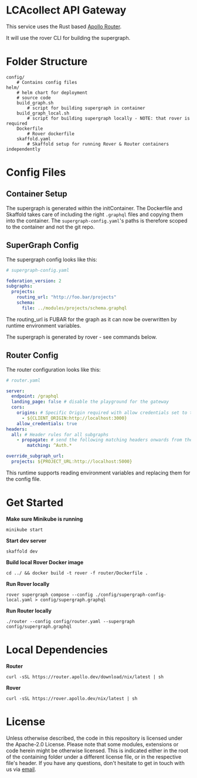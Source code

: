 # LCAcollect API Gateway

This service uses the Rust based [Apollo Router](https://www.apollographql.com/docs/router/).

It will use the rover CLI for building the supergraph.

# Folder Structure
```
config/
    # Contains config files
helm/
    # helm chart for deployment
    # source code
    build_graph.sh
        # script for building supergraph in container
    build_graph_local.sh
        # script for building supergraph locally - NOTE: that rover is required
    Dockerfile
        # Rover dockerfile
    skaffold.yaml
        # Skaffold setup for running Rover & Router containers independently
```

# Config Files

## Container Setup

The supergraph is generated within the initContainer.
The Dockerfile and Skaffold takes care of including the right `.graphql` files and copying them into the container. 
The `supergraph-config.yaml`'s paths is therefore scoped to the container and not the git repo.

## SuperGraph Config
The supergraph config looks like this:

```yaml
# supergraph-config.yaml

federation_version: 2
subgraphs:
  projects:
    routing_url: "http://foo.bar/projects"
    schema:
      file: ../modules/projects/schema.graphql
```

The routing_url is FUBAR for the graph as it can now be overwritten by runtime environment variables.

The supergraph is generated by rover - see commands below.

## Router Config

The router configuration looks like this:

```yaml
# router.yaml

server:
  endpoint: /graphql
  landing_page: false # disable the playground for the gateway
  cors:
    origins: # Specific Origin required with allow credentials set to true.
      - ${CLIENT_ORIGIN:http://localhost:3000}
    allow_credentials: true
headers:
  all: # Header rules for all subgraphs
    - propagate: # send the following matching headers onwards from the client to all subgraphs
        matching: ^Auth.*

override_subgraph_url:
  projects: ${PROJECT_URL:http://localhost:5000}
```

This runtime supports reading environment variables and replacing them for the config file.

# Get Started

**Make sure Minikube is running**
```shell
minikube start
```

**Start dev server**
```shell
skaffold dev
```

**Build local Rover Docker image**
```shell
cd ../ && docker build -t rover -f router/Dockerfile .
```

**Run Rover locally**
```shell
rover supergraph compose --config ./config/supergraph-config-local.yaml > config/supergraph.graphql
```

**Run Router locally**
```shell
./router --config config/router.yaml --supergraph config/supergraph.graphql
```

# Local Dependencies

**Router**
```shell
curl -sSL https://router.apollo.dev/download/nix/latest | sh
```

**Rover**
```shell
curl -sSL https://rover.apollo.dev/nix/latest | sh
```

# License

Unless otherwise described, the code in this repository is licensed under the Apache-2.0 License. Please note that some
modules, extensions or code herein might be otherwise licensed. This is indicated either in the root of the containing
folder under a different license file, or in the respective file's header. If you have any questions, don't hesitate to
get in touch with us via [email](mailto:chrk@arkitema.com).